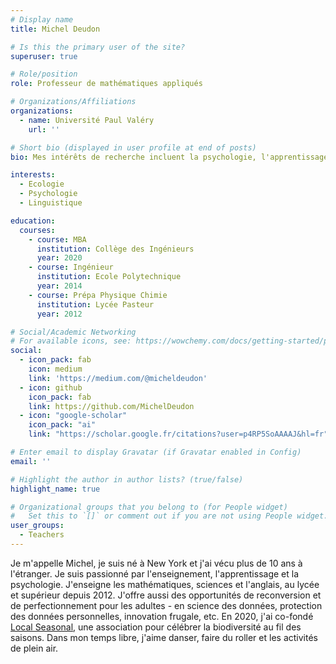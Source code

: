 ```yaml
---
# Display name
title: Michel Deudon

# Is this the primary user of the site?
superuser: true

# Role/position
role: Professeur de mathématiques appliqués

# Organizations/Affiliations
organizations:
  - name: Université Paul Valéry
    url: ''

# Short bio (displayed in user profile at end of posts)
bio: Mes intérêts de recherche incluent la psychologie, l'apprentissage des langues et l'écologie.

interests:
  - Ecologie
  - Psychologie
  - Linguistique

education:
  courses:
    - course: MBA
      institution: Collège des Ingénieurs
      year: 2020
    - course: Ingénieur
      institution: Ecole Polytechnique
      year: 2014
    - course: Prépa Physique Chimie
      institution: Lycée Pasteur
      year: 2012

# Social/Academic Networking
# For available icons, see: https://wowchemy.com/docs/getting-started/page-builder/#icons
social:
  - icon_pack: fab
    icon: medium
    link: 'https://medium.com/@micheldeudon'
  - icon: github
    icon_pack: fab
    link: https://github.com/MichelDeudon
  - icon: "google-scholar"
    icon_pack: "ai"
    link: "https://scholar.google.fr/citations?user=p4RP5SoAAAAJ&hl=fr"

# Enter email to display Gravatar (if Gravatar enabled in Config)
email: ''

# Highlight the author in author lists? (true/false)
highlight_name: true

# Organizational groups that you belong to (for People widget)
#   Set this to `[]` or comment out if you are not using People widget.
user_groups:
  - Teachers
---
```


Je m'appelle Michel, je suis né à New York et j'ai vécu plus de 10 ans à l'étranger. Je suis passionné par l'enseignement, l'apprentissage et la psychologie. J'enseigne les mathématiques, sciences et l'anglais, au lycée et supérieur depuis 2012. J'offre aussi des opportunités de reconversion et de perfectionnement pour les adultes - en science des données, protection des données personnelles, innovation frugale, etc. En 2020, j'ai co-fondé [Local Seasonal](https://www.local-seasonal.org/fr/), une association pour célébrer la biodiversité au fil des saisons. Dans mon temps libre, j'aime danser, faire du roller et les activités de plein air.